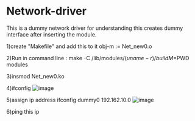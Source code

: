 # Network-driver
This is a dummy network driver for understanding this creates dummy interface after inserting the module.

1)create "Makefile" and add this to it
obj-m := Net_new0.o

2)Run in command line :
make -C /lib/modules/$(uname -r)/build M=$PWD modules

3)insmod Net_new0.ko


4)ifconfig
![image](https://user-images.githubusercontent.com/31912867/219359222-455b1dd0-d959-4780-bdaa-4ed6fcbcf7ee.png)


5)assign ip address
ifconfig dummy0 192.162.10.0
![image](https://user-images.githubusercontent.com/31912867/219359539-4eea6faa-6b9b-4a08-afe2-953a7e6c0c56.png)

6)ping this ip


